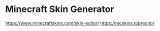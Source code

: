
# Minecraft Skin Generator

https://www.minecraftskins.com/skin-editor/
https://mcskins.top/editor
